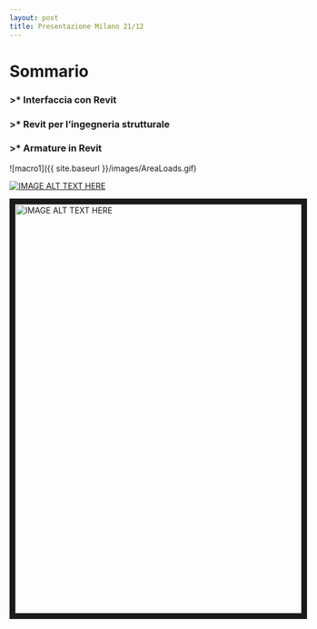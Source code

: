```yaml
---
layout: post
title: Presentazione Milano 21/12
---
```


# Sommario

### >* Interfaccia con Revit
### >* Revit per l’ingegneria strutturale
### >* Armature in Revit


![macro1]({{ site.baseurl }}/images/AreaLoads.gif)

[![IMAGE ALT TEXT HERE](http://img.youtube.com/vi/5oWWmZVL6R0/0.jpg)](http://www.youtube.com/watch?v=5oWWmZVL6R0)

<a href="https://www.youtube.com/watch?v=5oWWmZVL6R0" target="_self"><img src="http://img.youtube.com/vi/5oWWmZVL6R0/0.jpg" 
alt="IMAGE ALT TEXT HERE" width="1152" height="720" border="10" /></a>
